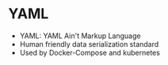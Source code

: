 # YAML
- YAML: YAML Ain't Markup Language
- Human friendly data serialization standard
- Used by Docker-Compose and kubernetes 

